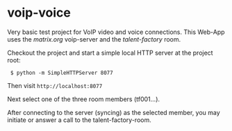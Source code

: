 # voip-voice
Very basic test project for VoIP video and voice connections.
This Web-App uses the *matrix.org* voip-server and the *talent-factory* room.

Checkout the project and start a simple local HTTP server at the project root:

```
 $ python -m SimpleHTTPServer 8077
```

Then visit ``http://localhost:8077``

Next select one of the three room members (tf001...).

After connecting to the server (syncing) as the selected member, you may initiate or answer a call to the talent-factory-room.
 
